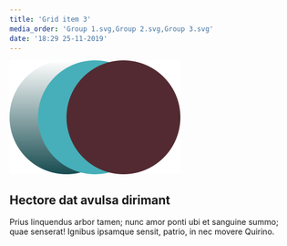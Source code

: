 ```yaml
---
title: 'Grid item 3'
media_order: 'Group 1.svg,Group 2.svg,Group 3.svg'
date: '18:29 25-11-2019'
---
```


![](Group%203.svg)
## Hectore dat avulsa dirimant
Prius linquendus arbor tamen; nunc amor ponti ubi et sanguine summo; quae
senserat! Ignibus ipsamque sensit, patrio, in nec movere Quirino.
